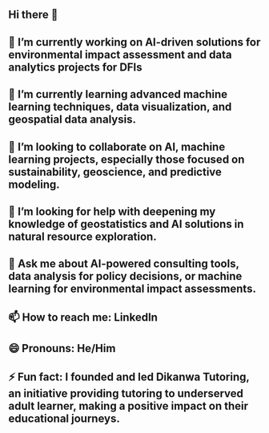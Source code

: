## Hi there 👋

## 🔭 I’m currently working on AI-driven solutions for environmental impact assessment and data analytics projects for DFIs
## 🌱 I’m currently learning advanced machine learning techniques, data visualization, and geospatial data analysis.
## 👯 I’m looking to collaborate on AI, machine learning projects, especially those focused on sustainability, geoscience, and predictive modeling.
## 🤔 I’m looking for help with deepening my knowledge of geostatistics and AI solutions in natural resource exploration.
## 💬 Ask me about AI-powered consulting tools, data analysis for policy decisions, or machine learning for environmental impact assessments.
## 📫 How to reach me: LinkedIn
## 😄 Pronouns: He/Him
## ⚡ Fun fact:  I founded and led Dikanwa Tutoring, an initiative providing tutoring to underserved adult learner, making a positive impact on their educational journeys.
